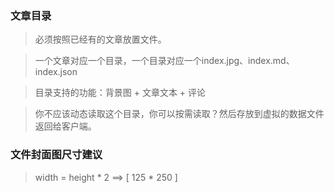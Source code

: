 ### 文章目录

> 必须按照已经有的文章放置文件。

> 一个文章对应一个目录，一个目录对应一个index.jpg、index.md、index.json

> 目录支持的功能：背景图 + 文章文本 + 评论

> 你不应该动态读取这个目录，你可以按需读取？然后存放到虚拟的数据文件返回给客户端。

### 文件封面图尺寸建议

> width = height * 2 ==> [ 125 * 250 ]